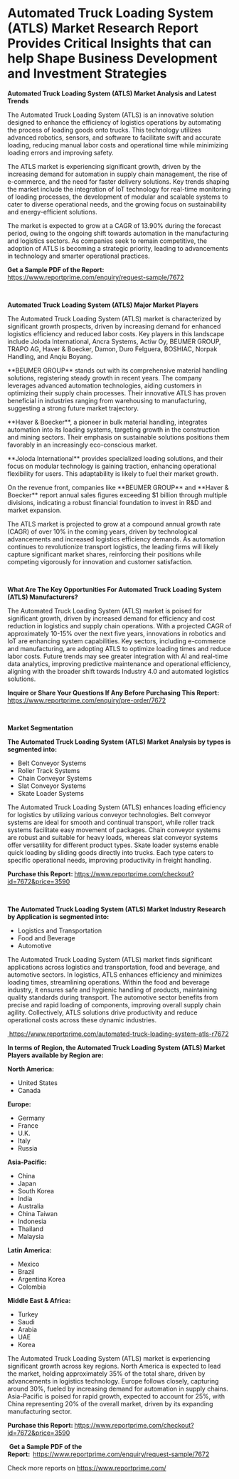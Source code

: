 <p><h1>Automated Truck Loading System (ATLS) Market Research Report Provides Critical Insights that can help Shape Business Development and Investment Strategies</h1></p><p><strong>Automated Truck Loading System (ATLS) Market Analysis and Latest Trends</strong></p>
<p><p>The Automated Truck Loading System (ATLS) is an innovative solution designed to enhance the efficiency of logistics operations by automating the process of loading goods onto trucks. This technology utilizes advanced robotics, sensors, and software to facilitate swift and accurate loading, reducing manual labor costs and operational time while minimizing loading errors and improving safety. </p><p>The ATLS market is experiencing significant growth, driven by the increasing demand for automation in supply chain management, the rise of e-commerce, and the need for faster delivery solutions. Key trends shaping the market include the integration of IoT technology for real-time monitoring of loading processes, the development of modular and scalable systems to cater to diverse operational needs, and the growing focus on sustainability and energy-efficient solutions. </p><p>The market is expected to grow at a CAGR of 13.90% during the forecast period, owing to the ongoing shift towards automation in the manufacturing and logistics sectors. As companies seek to remain competitive, the adoption of ATLS is becoming a strategic priority, leading to advancements in technology and smarter operational practices.</p></p>
<p><strong>Get a Sample PDF of the Report:&nbsp;</strong> <a href="https://www.reportprime.com/enquiry/request-sample/7672?utm_campaign=1720&utm_medium=2&utm_source=Github&utm_content=ia&utm_term=19032025&utm_id=automated-truck-loading-system-atls">https://www.reportprime.com/enquiry/request-sample/7672</a></p>
<p>&nbsp;</p>
<p><strong>Automated Truck Loading System (ATLS) Major Market Players</strong></p>
<p><p>The Automated Truck Loading System (ATLS) market is characterized by significant growth prospects, driven by increasing demand for enhanced logistics efficiency and reduced labor costs. Key players in this landscape include Joloda International, Ancra Systems, Actiw Oy, BEUMER GROUP, TRAPO AG, Haver & Boecker, Damon, Duro Felguera, BOSHIAC, Norpak Handling, and Anqiu Boyang.</p><p>**BEUMER GROUP** stands out with its comprehensive material handling solutions, registering steady growth in recent years. The company leverages advanced automation technologies, aiding customers in optimizing their supply chain processes. Their innovative ATLS has proven beneficial in industries ranging from warehousing to manufacturing, suggesting a strong future market trajectory.</p><p>**Haver & Boecker**, a pioneer in bulk material handling, integrates automation into its loading systems, targeting growth in the construction and mining sectors. Their emphasis on sustainable solutions positions them favorably in an increasingly eco-conscious market. </p><p>**Joloda International** provides specialized loading solutions, and their focus on modular technology is gaining traction, enhancing operational flexibility for users. This adaptability is likely to fuel their market growth.</p><p>On the revenue front, companies like **BEUMER GROUP** and **Haver & Boecker** report annual sales figures exceeding $1 billion through multiple divisions, indicating a robust financial foundation to invest in R&D and market expansion.</p><p>The ATLS market is projected to grow at a compound annual growth rate (CAGR) of over 10% in the coming years, driven by technological advancements and increased logistics efficiency demands. As automation continues to revolutionize transport logistics, the leading firms will likely capture significant market shares, reinforcing their positions while competing vigorously for innovation and customer satisfaction.</p></p>
<p>&nbsp;</p>
<p><strong>What Are The Key Opportunities For Automated Truck Loading System (ATLS) Manufacturers?</strong></p>
<p><p>The Automated Truck Loading System (ATLS) market is poised for significant growth, driven by increased demand for efficiency and cost reduction in logistics and supply chain operations. With a projected CAGR of approximately 10-15% over the next five years, innovations in robotics and IoT are enhancing system capabilities. Key sectors, including e-commerce and manufacturing, are adopting ATLS to optimize loading times and reduce labor costs. Future trends may see greater integration with AI and real-time data analytics, improving predictive maintenance and operational efficiency, aligning with the broader shift towards Industry 4.0 and automated logistics solutions.</p></p>
<p><strong>Inquire or Share Your Questions If Any Before Purchasing This Report:</strong> <a href="https://www.reportprime.com/enquiry/pre-order/7672?utm_campaign=1720&utm_medium=2&utm_source=Github&utm_content=ia&utm_term=19032025&utm_id=automated-truck-loading-system-atls">https://www.reportprime.com/enquiry/pre-order/7672</a></p>
<p>&nbsp;</p>
<p><strong>Market Segmentation</strong></p>
<p><strong>The Automated Truck Loading System (ATLS) Market Analysis by types is segmented into:</strong></p>
<p><ul><li>Belt Conveyor Systems</li><li>Roller Track Systems</li><li>Chain Conveyor Systems</li><li>Slat Conveyor Systems</li><li>Skate Loader Systems</li></ul></p>
<p><p>The Automated Truck Loading System (ATLS) enhances loading efficiency for logistics by utilizing various conveyor technologies. Belt conveyor systems are ideal for smooth and continual transport, while roller track systems facilitate easy movement of packages. Chain conveyor systems are robust and suitable for heavy loads, whereas slat conveyor systems offer versatility for different product types. Skate loader systems enable quick loading by sliding goods directly into trucks. Each type caters to specific operational needs, improving productivity in freight handling.</p></p>
<p><strong>Purchase this Report:&nbsp;</strong><a href="https://www.reportprime.com/checkout?id=7672&price=3590&utm_campaign=1720&utm_medium=2&utm_source=Github&utm_content=ia&utm_term=19032025&utm_id=automated-truck-loading-system-atls">https://www.reportprime.com/checkout?id=7672&price=3590</a></p>
<p>&nbsp;</p>
<p><strong>The Automated Truck Loading System (ATLS) Market Industry Research by Application is segmented into:</strong></p>
<p><ul><li>Logistics and Transportation</li><li>Food and Beverage</li><li>Automotive</li></ul></p>
<p><p>The Automated Truck Loading System (ATLS) market finds significant applications across logistics and transportation, food and beverage, and automotive sectors. In logistics, ATLS enhances efficiency and minimizes loading times, streamlining operations. Within the food and beverage industry, it ensures safe and hygienic handling of products, maintaining quality standards during transport. The automotive sector benefits from precise and rapid loading of components, improving overall supply chain agility. Collectively, ATLS solutions drive productivity and reduce operational costs across these dynamic industries.</p></p>
<p><a href="https://www.reportprime.com/automated-truck-loading-system-atls-r7672?utm_campaign=1720&utm_medium=2&utm_source=Github&utm_content=ia&utm_term=19032025&utm_id=automated-truck-loading-system-atls">&nbsp;https://www.reportprime.com/automated-truck-loading-system-atls-r7672</a></p>
<p><strong>In terms of Region, the Automated Truck Loading System (ATLS) Market Players available by Region are:</strong></p>
<p>
    <p> <strong> North America: </strong>
        <ul>
            <li>United States</li>
            <li>Canada</li>
        </ul>
        </p> 
    <p> <strong> Europe: </strong>
        <ul>
            <li>Germany</li>
            <li>France</li>
            <li>U.K.</li>
            <li>Italy</li>
            <li>Russia</li>
        </ul>
        </p> 
    <p> <strong> Asia-Pacific: </strong>
        <ul>
            <li>China</li>
            <li>Japan</li>
            <li>South Korea</li>
            <li>India</li>
            <li>Australia</li>
            <li>China Taiwan</li>
            <li>Indonesia</li>
            <li>Thailand</li>
            <li>Malaysia</li>
        </ul>
        </p> 
    <p> <strong> Latin America: </strong>
        <ul>
            <li>Mexico</li>
            <li>Brazil</li>
            <li>Argentina Korea</li>
            <li>Colombia</li>
        </ul>
        </p> 
    <p> <strong> Middle East & Africa: </strong>
        <ul>
            <li>Turkey</li>
            <li>Saudi</li>
            <li>Arabia</li>
            <li>UAE</li>
            <li>Korea</li>
        </ul>
    </p>
    </p>
<p><p>The Automated Truck Loading System (ATLS) market is experiencing significant growth across key regions. North America is expected to lead the market, holding approximately 35% of the total share, driven by advancements in logistics technology. Europe follows closely, capturing around 30%, fueled by increasing demand for automation in supply chains. Asia-Pacific is poised for rapid growth, expected to account for 25%, with China representing 20% of the overall market, driven by its expanding manufacturing sector.</p></p>
<p><strong>Purchase this Report: </strong><a href="https://www.reportprime.com/checkout?id=7672&price=3590&utm_campaign=1720&utm_medium=2&utm_source=Github&utm_content=ia&utm_term=19032025&utm_id=automated-truck-loading-system-atls">https://www.reportprime.com/checkout?id=7672&price=3590</a></p>
<p>&nbsp;<strong>Get a Sample PDF of the Report:&nbsp;&nbsp;</strong><a href="https://www.reportprime.com/enquiry/request-sample/7672?utm_campaign=1720&utm_medium=2&utm_source=Github&utm_content=ia&utm_term=19032025&utm_id=automated-truck-loading-system-atls">https://www.reportprime.com/enquiry/request-sample/7672</a></p>
<p><strong></strong></p>
<p>Check more reports on <a href="https://www.reportprime.com/?utm_campaign=1720&utm_medium=2&utm_source=Github&utm_content=ia&utm_term=19032025&utm_id=automated-truck-loading-system-atls">https://www.reportprime.com/</a></p>